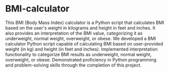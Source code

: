 # BMI-calculator
This BMI (Body Mass Index) calculator is a Python script that calculates BMI based on the user's weight in kilograms and height in feet and inches. It also provides an interpretation of the BMI value, categorizing it as underweight, normal weight, overweight, or obese.
We developed a BMI calculator Python script capable of calculating BMI based on user-provided weight (in kg) and height (in feet and inches).
Implemented interpretation functionality to categorize BMI results as underweight, normal weight, overweight, or obese.
Demonstrated proficiency in Python programming and problem-solving skills through the completion of this project.
